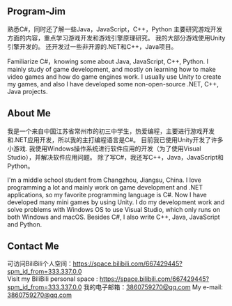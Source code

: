 ## Program-Jim

熟悉C#，同时还了解一些Java，JavaScript，C++，Python
主要研究游戏开发方面的内容，重点学习游戏开发和游戏引擎原理研究。
我的大部分游戏使用Unity引擎开发的。
还开发过一些非开源的.NET和C++，Java项目。

Familiarize C#，knowing some about Java, JavaScript, C++, Python.
I mainly study of game development, and mostly on learning how to make video games and how do game engines work.
I usually use Unity to create my games,
and also I have developed some non-open-source .NET, C++, Java projects.

## About Me

我是一个来自中国江苏省常州市的初三中学生，热爱编程，主要进行游戏开发和.NET应用开发，所以我的主打编程语言是C#。
目前我已使用Unity开发了许多小游戏.
我使用Windows操作系统进行软件应用的开发（为了使用Visual Studio），并解决软件应用问题。
除了写C#，我还写C++，Java，JavaScript和Python。

I'm a middle school student from Changzhou, Jiangsu, China. I love programming a lot and mainly work on game development and .NET applications, so my favorite programming language is C#.
Now I have developed many mini games by using Unity.
I do my development work and solve problems with Windows OS to use Visual Studio, which only runs on both Windows and macOS.
Besides C#, I also write C++, Java, JavaScript and Python.

## Contact Me

可访问BiliBili个人空间：https://space.bilibili.com/667429445?spm_id_from=333.337.0.0                                               
Visit my BiliBili personal space : https://space.bilibili.com/667429445?spm_id_from=333.337.0.0
我的电子邮箱：3860759270@qq.com
My e-mail: 3860759270@qq.com
